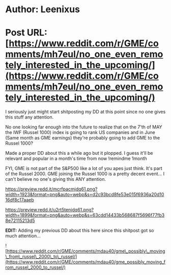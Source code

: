 # Author: Leenixus
# Post URL: [https://www.reddit.com/r/GME/comments/mh7eul/no_one_even_remotely_interested_in_the_upcoming/](https://www.reddit.com/r/GME/comments/mh7eul/no_one_even_remotely_interested_in_the_upcoming/)


I seriously just might start shitposting my DD at this point since no one gives this stuff any attention.

No one looking far enough into the future to realize that on the 7'th of MAY the IWF (Russel 1000) index is going to rank US companies and in June (Same month as GME earnings) they're probably going to add GME to the Russel 1000?

Made a proper DD about this a while ago but it plopped. I guess it'll be relevant and popular in a month's time from now !remindme 1month

FYI, GME is not part of the S&P500 like a lot of you apes just think. It's part of the Russel 2000. GME joining the Russel 1000 is a pretty decent event... I can't believe no one's giving this ANY attention.

https://preview.redd.it/mcrfpacmjdq61.png?width=1923&format=png&auto=webp&s=d2c93bcd8fe53e015f6936a20d1016df8c17aaeb

https://preview.redd.it/u2rt5tenjdq61.png?width=1899&format=png&auto=webp&s=63cdd14433b568687f5696f77fb38e72115213d5

**EDIT:** Adding my previous DD about this here since this shitpost got so much attention...

![https://www.reddit.com/r/GME/comments/mdau40/gme\_possibly\_moving\_from\_russel\_2000\_to\_russel/](https://www.reddit.com/r/GME/comments/mdau40/gme_possibly_moving_from_russel_2000_to_russel/)